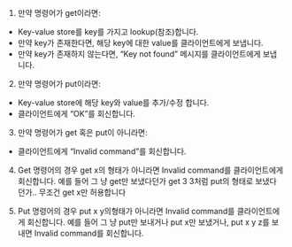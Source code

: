 1. 만약 명령어가 get이라면:
- Key-value store를 key를 가지고 lookup(참조)합니다.
- 만약 key가 존재한다면, 해당 key에 대한 value를 클라이언트에게 보냅니다.
- 만약 key가 존재하지 않는다면, “Key not found” 메시지를 클라이언트에게 보냅니다.

2. 만약 명령어가 put이라면:
- Key-value store에 해당 key와 value를 추가/수정 합니다.
- 클라이언트에게 “OK”를 회신합니다.

3. 만약 명령어가 get 혹은 put이 아니라면:
- 클라이언트에게 “Invalid command”를 회신합니다.

4. Get 명령어의 경우 get x의 형태가 아니라면 Invalid command를 클라이언트에게 회신합니다. 예를 들어 그 냥 get만 보냈다던가 get 3 3처럼 put의 형태로 보냈다던가.. 무조건 get x만 허용합니다

5. Put 명령어의 경우 put x y의형태가 아니라면 Invalid command를 클라이언트에게 회신합니다. 예를 들어 그 냥 put만 보내거나 put x만 보냈거나, put x y z를 보내면 Invalid command를 회신합니다.
